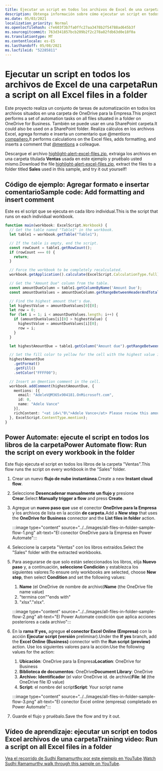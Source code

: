 ```yaml
---
title: Ejecutar un script en todos los archivos de Excel de una carpeta
description: Obtenga información sobre cómo ejecutar un script en todos los Excel archivos de una carpeta en OneDrive para la Empresa.
ms.date: 05/03/2021
localization_priority: Normal
ms.openlocfilehash: cfe603f3b7fa0ffc27aa3478b2f54788ad645b3f
ms.sourcegitcommit: 763d341857bcb209b2f2c278a82fdb63d0e18f0a
ms.translationtype: MT
ms.contentlocale: es-ES
ms.lasthandoff: 05/08/2021
ms.locfileid: "52285811"
---
```

# <a name="run-a-script-on-all-excel-files-in-a-folder"></a><span data-ttu-id="2f971-103">Ejecutar un script en todos los archivos de Excel de una carpeta</span><span class="sxs-lookup"><span data-stu-id="2f971-103">Run a script on all Excel files in a folder</span></span>

<span data-ttu-id="2f971-104">Este proyecto realiza un conjunto de tareas de automatización en todos los archivos situados en una carpeta de OneDrive para la Empresa.</span><span class="sxs-lookup"><span data-stu-id="2f971-104">This project performs a set of automation tasks on all files situated in a folder on OneDrive for Business.</span></span> <span data-ttu-id="2f971-105">También se puede usar en una SharePoint carpeta.</span><span class="sxs-lookup"><span data-stu-id="2f971-105">It could also be used on a SharePoint folder.</span></span>
<span data-ttu-id="2f971-106">Realiza cálculos en los archivos Excel, agrega formato e inserta un comentario que @mentions [compañero.](https://support.microsoft.com/office/90701709-5dc1-41c7-aa48-b01d4a46e8c7)</span><span class="sxs-lookup"><span data-stu-id="2f971-106">It performs calculations on the Excel files, adds formatting, and inserts a comment that [@mentions](https://support.microsoft.com/office/90701709-5dc1-41c7-aa48-b01d4a46e8c7) a colleague.</span></span>

<span data-ttu-id="2f971-107">Descargue el archivo <a href="https://github.com/OfficeDev/office-scripts-docs/blob/master/docs/resources/samples/highlight-alert-excel-files.zip?raw=true">highlight-alert-excel-files.zip</a>, extraiga los archivos en una carpeta titulada **Ventas** usada en este ejemplo y pruébalo usted mismo.</span><span class="sxs-lookup"><span data-stu-id="2f971-107">Download the file <a href="https://github.com/OfficeDev/office-scripts-docs/blob/master/docs/resources/samples/highlight-alert-excel-files.zip?raw=true">highlight-alert-excel-files.zip</a>, extract the files to a folder titled **Sales** used in this sample, and try it out yourself!</span></span>

## <a name="sample-code-add-formatting-and-insert-comment"></a><span data-ttu-id="2f971-108">Código de ejemplo: Agregar formato e insertar comentario</span><span class="sxs-lookup"><span data-stu-id="2f971-108">Sample code: Add formatting and insert comment</span></span>

<span data-ttu-id="2f971-109">Este es el script que se ejecuta en cada libro individual.</span><span class="sxs-lookup"><span data-stu-id="2f971-109">This is the script that runs on each individual workbook.</span></span>

```TypeScript
function main(workbook: ExcelScript.Workbook) {
  // Get the table named "Table1" in the workbook.
  let table1 = workbook.getTable("Table1");

  // If the table is empty, end the script.
  const rowCount = table1.getRowCount();
  if (rowCount === 0) {
    return;
  }

  // Force the workbook to be completely recalculated.
  workbook.getApplication().calculate(ExcelScript.CalculationType.full);

  // Get the "Amount Due" column from the table.
  const amountDueColumn = table1.getColumnByName('Amount Due');
  const amountDueValues = amountDueColumn.getRangeBetweenHeaderAndTotal().getValues();

  // Find the highest amount that's due.
  let highestValue = amountDueValues[0][0];
  let row = 0;
  for (let i = 1; i < amountDueValues.length; i++) {
    if (amountDueValues[i][0] > highestValue) {
      highestValue = amountDueValues[i][0];
      row = i;
    }
  }

  let highestAmountDue = table1.getColumn("Amount due").getRangeBetweenHeaderAndTotal().getRow(row);

  // Set the fill color to yellow for the cell with the highest value in the "Amount Due" column.
  highestAmountDue
    .getFormat()
    .getFill()
    .setColor("FFFF00");

  // Insert an @mention comment in the cell.
  workbook.addComment(highestAmountDue, {
    mentions: [{
      email: "AdeleV@M365x904181.OnMicrosoft.com",
      id: 0,
      name: "Adele Vance"
    }],
    richContent: "<at id=\"0\">Adele Vance</at> Please review this amount"
  }, ExcelScript.ContentType.mention);
}
```

## <a name="power-automate-flow-run-the-script-on-every-workbook-in-the-folder"></a><span data-ttu-id="2f971-110">Power Automate: ejecute el script en todos los libros de la carpeta</span><span class="sxs-lookup"><span data-stu-id="2f971-110">Power Automate flow: Run the script on every workbook in the folder</span></span>

<span data-ttu-id="2f971-111">Este flujo ejecuta el script en todos los libros de la carpeta "Ventas".</span><span class="sxs-lookup"><span data-stu-id="2f971-111">This flow runs the script on every workbook in the "Sales" folder.</span></span>

1. <span data-ttu-id="2f971-112">Crear un nuevo **flujo de nube instantánea**.</span><span class="sxs-lookup"><span data-stu-id="2f971-112">Create a new **Instant cloud flow**.</span></span>
1. <span data-ttu-id="2f971-113">Seleccione **Desencadenar manualmente un flujo y** presione **Crear**.</span><span class="sxs-lookup"><span data-stu-id="2f971-113">Select **Manually trigger a flow** and press **Create**.</span></span>
1. <span data-ttu-id="2f971-114">Agregue un **nuevo paso que** use el conector **OneDrive para la Empresa** y los archivos de lista en la acción **de carpeta.**</span><span class="sxs-lookup"><span data-stu-id="2f971-114">Add a **New step** that uses the **OneDrive for Business** connector and the **List files in folder** action.</span></span>

    :::image type="content" source="../../images/all-files-in-folder-sample-flow-1.png" alt-text="El conector OneDrive para la Empresa en Power Automate":::
1. <span data-ttu-id="2f971-116">Seleccione la carpeta "Ventas" con los libros extraídos.</span><span class="sxs-lookup"><span data-stu-id="2f971-116">Select the "Sales" folder with the extracted workbooks.</span></span>
1. <span data-ttu-id="2f971-117">Para asegurarse de que solo están seleccionados los libros, elija **Nuevo paso** y, a continuación, **seleccione Condición** y establezca los siguientes valores:</span><span class="sxs-lookup"><span data-stu-id="2f971-117">To ensure only workbooks are selected, choose **New step**, then select **Condition** and set the following values:</span></span>
    1. <span data-ttu-id="2f971-118">**Name** (el OneDrive de nombre de archivo)</span><span class="sxs-lookup"><span data-stu-id="2f971-118">**Name** (the OneDrive file name value)</span></span>
    1. <span data-ttu-id="2f971-119">"termina con"</span><span class="sxs-lookup"><span data-stu-id="2f971-119">"ends with"</span></span>
    1. <span data-ttu-id="2f971-120">"xlsx".</span><span class="sxs-lookup"><span data-stu-id="2f971-120">"xlsx".</span></span>

    :::image type="content" source="../../images/all-files-in-folder-sample-flow-2.png" alt-text="El Power Automate condición que aplica acciones posteriores a cada archivo":::
1. <span data-ttu-id="2f971-122">En la **rama If yes,** agregue **el conector Excel Online (Empresa)** con la acción **Ejecutar script (versión** preliminar).</span><span class="sxs-lookup"><span data-stu-id="2f971-122">Under the **If yes** branch, add the **Excel Online (Business)** connector with the **Run script (preview)** action.</span></span> <span data-ttu-id="2f971-123">Use los siguientes valores para la acción:</span><span class="sxs-lookup"><span data-stu-id="2f971-123">Use the following values for the action:</span></span>
    1. <span data-ttu-id="2f971-124">**Ubicación**: OneDrive para la Empresa</span><span class="sxs-lookup"><span data-stu-id="2f971-124">**Location**: OneDrive for Business</span></span>
    1. <span data-ttu-id="2f971-125">**Biblioteca de documentos**: OneDrive</span><span class="sxs-lookup"><span data-stu-id="2f971-125">**Document Library**: OneDrive</span></span>
    1. <span data-ttu-id="2f971-126">**Archivo:** **Identificador** (el valor OneDrive id. de archivo)</span><span class="sxs-lookup"><span data-stu-id="2f971-126">**File**: **Id** (the OneDrive file ID value)</span></span>
    1. <span data-ttu-id="2f971-127">**Script:** el nombre del script</span><span class="sxs-lookup"><span data-stu-id="2f971-127">**Script**: Your script name</span></span>

    :::image type="content" source="../../images/all-files-in-folder-sample-flow-3.png" alt-text="El conector Excel online (empresa) completado en Power Automate":::
1. <span data-ttu-id="2f971-129">Guarde el flujo y pruébalo.</span><span class="sxs-lookup"><span data-stu-id="2f971-129">Save the flow and try it out.</span></span>

## <a name="training-video-run-a-script-on-all-excel-files-in-a-folder"></a><span data-ttu-id="2f971-130">Vídeo de aprendizaje: ejecutar un script en todos Excel archivos de una carpeta</span><span class="sxs-lookup"><span data-stu-id="2f971-130">Training video: Run a script on all Excel files in a folder</span></span>

<span data-ttu-id="2f971-131">[Vea el recorrido de Sudhi Ramamurthy por este ejemplo en YouTube](https://youtu.be/xMg711o7k6w).</span><span class="sxs-lookup"><span data-stu-id="2f971-131">[Watch Sudhi Ramamurthy walk through this sample on YouTube](https://youtu.be/xMg711o7k6w).</span></span>
